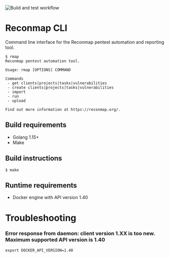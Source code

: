 ![Build and test workflow](https://github.com/Reconmap/cli/workflows/Build%20and%20test%20workflow/badge.svg)

# Reconmap CLI

Command line interface for the Reconmap pentest automation and reporting tool.

```
$ rmap
Reconmap pentest automation tool.

Usage: rmap [OPTIONS] COMMAND

Commands
 - get clients|projects|tasks|vulnerabilities
 - create clients|projects|tasks|vulnerabilities
 - import
 - run
 - upload

Find out more information at https://reconmap.org/.
```

## Build requirements

- Golang 1.15+
- Make

## Build instructions

```shell
$ make
```

## Runtime requirements

- Docker engine with API version 1.40

# Troubleshooting

### Error response from daemon: client version 1.XX is too new. Maximum supported API version is 1.40

```shell
export DOCKER_API_VERSION=1.40
```
